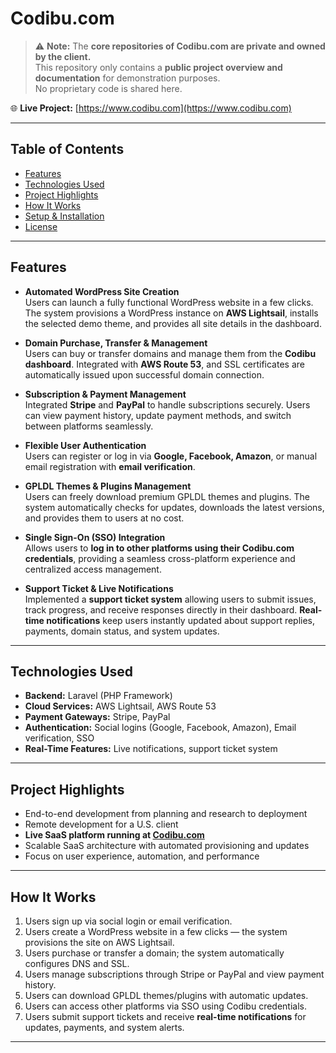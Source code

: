# Codibu.com

> ⚠️ **Note:** The **core repositories of Codibu.com are private and owned by the client.**  
> This repository only contains a **public project overview and documentation** for demonstration purposes.  
> No proprietary code is shared here.  

🌐 **Live Project:** [https://www.codibu.com](https://www.codibu.com)

---

## Table of Contents

- [Features](#features)  
- [Technologies Used](#technologies-used)  
- [Project Highlights](#project-highlights)  
- [How It Works](#how-it-works)  
- [Setup & Installation](#setup--installation)  
- [License](#license)  

---

## Features

- **Automated WordPress Site Creation**  
  Users can launch a fully functional WordPress website in a few clicks. The system provisions a WordPress instance on **AWS Lightsail**, installs the selected demo theme, and provides all site details in the dashboard.  

- **Domain Purchase, Transfer & Management**  
  Users can buy or transfer domains and manage them from the **Codibu dashboard**. Integrated with **AWS Route 53**, and SSL certificates are automatically issued upon successful domain connection.  

- **Subscription & Payment Management**  
  Integrated **Stripe** and **PayPal** to handle subscriptions securely. Users can view payment history, update payment methods, and switch between platforms seamlessly.  

- **Flexible User Authentication**  
  Users can register or log in via **Google, Facebook, Amazon**, or manual email registration with **email verification**.  

- **GPLDL Themes & Plugins Management**  
  Users can freely download premium GPLDL themes and plugins. The system automatically checks for updates, downloads the latest versions, and provides them to users at no cost.  

- **Single Sign-On (SSO) Integration**  
  Allows users to **log in to other platforms using their Codibu.com credentials**, providing a seamless cross-platform experience and centralized access management.  

- **Support Ticket & Live Notifications**  
  Implemented a **support ticket system** allowing users to submit issues, track progress, and receive responses directly in their dashboard. **Real-time notifications** keep users instantly updated about support replies, payments, domain status, and system updates.  

---

## Technologies Used

- **Backend:** Laravel (PHP Framework)  
- **Cloud Services:** AWS Lightsail, AWS Route 53  
- **Payment Gateways:** Stripe, PayPal  
- **Authentication:** Social logins (Google, Facebook, Amazon), Email verification, SSO  
- **Real-Time Features:** Live notifications, support ticket system  

---

## Project Highlights

- End-to-end development from planning and research to deployment  
- Remote development for a U.S. client  
- **Live SaaS platform running at [Codibu.com](https://www.codibu.com)**  
- Scalable SaaS architecture with automated provisioning and updates  
- Focus on user experience, automation, and performance  

---

## How It Works

1. Users sign up via social login or email verification.  
2. Users create a WordPress website in a few clicks — the system provisions the site on AWS Lightsail.  
3. Users purchase or transfer a domain; the system automatically configures DNS and SSL.  
4. Users manage subscriptions through Stripe or PayPal and view payment history.  
5. Users can download GPLDL themes/plugins with automatic updates.  
6. Users can access other platforms via SSO using Codibu credentials.  
7. Users submit support tickets and receive **real-time notifications** for updates, payments, and system alerts.  

---
